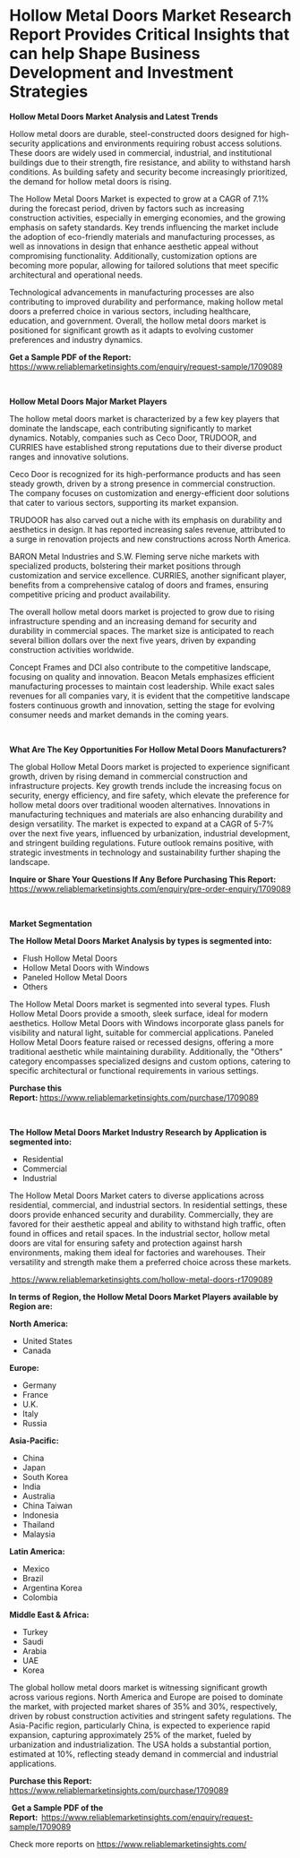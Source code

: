<p><h1>Hollow Metal Doors Market Research Report Provides Critical Insights that can help Shape Business Development and Investment Strategies</h1></p><p><strong>Hollow Metal Doors Market Analysis and Latest Trends</strong></p>
<p><p>Hollow metal doors are durable, steel-constructed doors designed for high-security applications and environments requiring robust access solutions. These doors are widely used in commercial, industrial, and institutional buildings due to their strength, fire resistance, and ability to withstand harsh conditions. As building safety and security become increasingly prioritized, the demand for hollow metal doors is rising.</p><p>The Hollow Metal Doors Market is expected to grow at a CAGR of 7.1% during the forecast period, driven by factors such as increasing construction activities, especially in emerging economies, and the growing emphasis on safety standards. Key trends influencing the market include the adoption of eco-friendly materials and manufacturing processes, as well as innovations in design that enhance aesthetic appeal without compromising functionality. Additionally, customization options are becoming more popular, allowing for tailored solutions that meet specific architectural and operational needs.</p><p>Technological advancements in manufacturing processes are also contributing to improved durability and performance, making hollow metal doors a preferred choice in various sectors, including healthcare, education, and government. Overall, the hollow metal doors market is positioned for significant growth as it adapts to evolving customer preferences and industry dynamics.</p></p>
<p><strong>Get a Sample PDF of the Report:&nbsp;</strong> <a href="https://www.reliablemarketinsights.com/enquiry/request-sample/1709089?utm_campaign=2183&utm_medium=2&utm_source=Github&utm_content=ia&utm_term=01042025&utm_id=hollow-metal-doors">https://www.reliablemarketinsights.com/enquiry/request-sample/1709089</a></p>
<p>&nbsp;</p>
<p><strong>Hollow Metal Doors Major Market Players</strong></p>
<p><p>The hollow metal doors market is characterized by a few key players that dominate the landscape, each contributing significantly to market dynamics. Notably, companies such as Ceco Door, TRUDOOR, and CURRIES have established strong reputations due to their diverse product ranges and innovative solutions. </p><p>Ceco Door is recognized for its high-performance products and has seen steady growth, driven by a strong presence in commercial construction. The company focuses on customization and energy-efficient door solutions that cater to various sectors, supporting its market expansion.</p><p>TRUDOOR has also carved out a niche with its emphasis on durability and aesthetics in design. It has reported increasing sales revenue, attributed to a surge in renovation projects and new constructions across North America. </p><p>BARON Metal Industries and S.W. Fleming serve niche markets with specialized products, bolstering their market positions through customization and service excellence. CURRIES, another significant player, benefits from a comprehensive catalog of doors and frames, ensuring competitive pricing and product availability.</p><p>The overall hollow metal doors market is projected to grow due to rising infrastructure spending and an increasing demand for security and durability in commercial spaces. The market size is anticipated to reach several billion dollars over the next five years, driven by expanding construction activities worldwide.</p><p>Concept Frames and DCI also contribute to the competitive landscape, focusing on quality and innovation. Beacon Metals emphasizes efficient manufacturing processes to maintain cost leadership. While exact sales revenues for all companies vary, it is evident that the competitive landscape fosters continuous growth and innovation, setting the stage for evolving consumer needs and market demands in the coming years.</p></p>
<p>&nbsp;</p>
<p><strong>What Are The Key Opportunities For Hollow Metal Doors Manufacturers?</strong></p>
<p><p>The global Hollow Metal Doors market is projected to experience significant growth, driven by rising demand in commercial construction and infrastructure projects. Key growth trends include the increasing focus on security, energy efficiency, and fire safety, which elevate the preference for hollow metal doors over traditional wooden alternatives. Innovations in manufacturing techniques and materials are also enhancing durability and design versatility. The market is expected to expand at a CAGR of 5-7% over the next five years, influenced by urbanization, industrial development, and stringent building regulations. Future outlook remains positive, with strategic investments in technology and sustainability further shaping the landscape.</p></p>
<p><strong>Inquire or Share Your Questions If Any Before Purchasing This Report:</strong> <a href="https://www.reliablemarketinsights.com/enquiry/pre-order-enquiry/1709089?utm_campaign=2183&utm_medium=2&utm_source=Github&utm_content=ia&utm_term=01042025&utm_id=hollow-metal-doors">https://www.reliablemarketinsights.com/enquiry/pre-order-enquiry/1709089</a></p>
<p>&nbsp;</p>
<p><strong>Market Segmentation</strong></p>
<p><strong>The Hollow Metal Doors Market Analysis by types is segmented into:</strong></p>
<p><ul><li>Flush Hollow Metal Doors</li><li>Hollow Metal Doors with Windows</li><li>Paneled Hollow Metal Doors</li><li>Others</li></ul></p>
<p><p>The Hollow Metal Doors market is segmented into several types. Flush Hollow Metal Doors provide a smooth, sleek surface, ideal for modern aesthetics. Hollow Metal Doors with Windows incorporate glass panels for visibility and natural light, suitable for commercial applications. Paneled Hollow Metal Doors feature raised or recessed designs, offering a more traditional aesthetic while maintaining durability. Additionally, the "Others" category encompasses specialized designs and custom options, catering to specific architectural or functional requirements in various settings.</p></p>
<p><strong>Purchase this Report:&nbsp;</strong><a href="https://www.reliablemarketinsights.com/purchase/1709089?utm_campaign=2183&utm_medium=2&utm_source=Github&utm_content=ia&utm_term=01042025&utm_id=hollow-metal-doors">https://www.reliablemarketinsights.com/purchase/1709089</a></p>
<p>&nbsp;</p>
<p><strong>The Hollow Metal Doors Market Industry Research by Application is segmented into:</strong></p>
<p><ul><li>Residential</li><li>Commercial</li><li>Industrial</li></ul></p>
<p><p>The Hollow Metal Doors Market caters to diverse applications across residential, commercial, and industrial sectors. In residential settings, these doors provide enhanced security and durability. Commercially, they are favored for their aesthetic appeal and ability to withstand high traffic, often found in offices and retail spaces. In the industrial sector, hollow metal doors are vital for ensuring safety and protection against harsh environments, making them ideal for factories and warehouses. Their versatility and strength make them a preferred choice across these markets.</p></p>
<p><a href="https://www.reliablemarketinsights.com/hollow-metal-doors-r1709089?utm_campaign=2183&utm_medium=2&utm_source=Github&utm_content=ia&utm_term=01042025&utm_id=hollow-metal-doors">&nbsp;https://www.reliablemarketinsights.com/hollow-metal-doors-r1709089</a></p>
<p><strong>In terms of Region, the Hollow Metal Doors Market Players available by Region are:</strong></p>
<p>
    <p> <strong> North America: </strong>
        <ul>
            <li>United States</li>
            <li>Canada</li>
        </ul>
        </p> 
    <p> <strong> Europe: </strong>
        <ul>
            <li>Germany</li>
            <li>France</li>
            <li>U.K.</li>
            <li>Italy</li>
            <li>Russia</li>
        </ul>
        </p> 
    <p> <strong> Asia-Pacific: </strong>
        <ul>
            <li>China</li>
            <li>Japan</li>
            <li>South Korea</li>
            <li>India</li>
            <li>Australia</li>
            <li>China Taiwan</li>
            <li>Indonesia</li>
            <li>Thailand</li>
            <li>Malaysia</li>
        </ul>
        </p> 
    <p> <strong> Latin America: </strong>
        <ul>
            <li>Mexico</li>
            <li>Brazil</li>
            <li>Argentina Korea</li>
            <li>Colombia</li>
        </ul>
        </p> 
    <p> <strong> Middle East & Africa: </strong>
        <ul>
            <li>Turkey</li>
            <li>Saudi</li>
            <li>Arabia</li>
            <li>UAE</li>
            <li>Korea</li>
        </ul>
    </p>
    </p>
<p><p>The global hollow metal doors market is witnessing significant growth across various regions. North America and Europe are poised to dominate the market, with projected market shares of 35% and 30%, respectively, driven by robust construction activities and stringent safety regulations. The Asia-Pacific region, particularly China, is expected to experience rapid expansion, capturing approximately 25% of the market, fueled by urbanization and industrialization. The USA holds a substantial portion, estimated at 10%, reflecting steady demand in commercial and industrial applications.</p></p>
<p><strong>Purchase this Report: </strong><a href="https://www.reliablemarketinsights.com/purchase/1709089?utm_campaign=2183&utm_medium=2&utm_source=Github&utm_content=ia&utm_term=01042025&utm_id=hollow-metal-doors">https://www.reliablemarketinsights.com/purchase/1709089</a></p>
<p>&nbsp;<strong>Get a Sample PDF of the Report:&nbsp;&nbsp;</strong><a href="https://www.reliablemarketinsights.com/enquiry/request-sample/1709089?utm_campaign=2183&utm_medium=2&utm_source=Github&utm_content=ia&utm_term=01042025&utm_id=hollow-metal-doors">https://www.reliablemarketinsights.com/enquiry/request-sample/1709089</a></p>
<p><strong></strong></p>
<p>Check more reports on <a href="https://www.reliablemarketinsights.com/?utm_campaign=2183&utm_medium=2&utm_source=Github&utm_content=ia&utm_term=01042025&utm_id=hollow-metal-doors">https://www.reliablemarketinsights.com/</a></p>